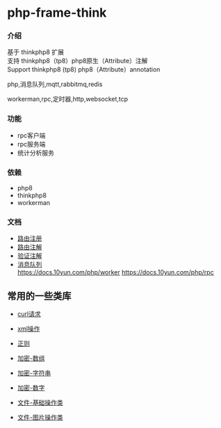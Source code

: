 # php-frame-think


### 介绍

基于 thinkphp8 扩展  
支持 thinkphp8（tp8）php8原生（Attribute）注解   
Support thinkphp8 (tp8) php8（Attribute）annotation 

php,消息队列,mqtt,rabbitmq,redis


workerman,rpc,定时器,http,websocket,tcp

### 功能

- rpc客户端
- rpc服务端
- 统计分析服务

### 依赖

- php8
- thinkphp8
- workerman


### 文档

- [路由注册]( https://docs.10yun.com/php )  
- [路由注解]( https://docs.10yun.com/php/)    
- [验证注解]( https://docs.10yun.com/php/)  
- [消息队列]( https://docs.10yun.com/php/queue)  
https://docs.10yun.com/php/worker
https://docs.10yun.com/php/rpc


  
## 常用的一些类库

- [curl请求](./docs/lib_curl.md)
- [xml操作](./docs/lib_xml.md) 

- [正则](./docs/lib_regular.md) 
- [加密-数组](./docs/lib_encrypt_arr.md)
- [加密-字符串](./docs/lib_encrypt_str.md)
- [加密-数字](./docs/lib_encrypt_num.md)
- [文件-基础操作类](./docs/lib_file_base.md)
- [文件-图片操作类](./docs/lib_file_img.md)